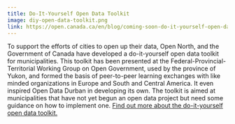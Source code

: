 ```yaml
---
title: Do-It-Yourself Open Data Toolkit
image: diy-open-data-toolkit.png
link: https://open.canada.ca/en/blog/coming-soon-do-it-yourself-open-data-toolkit
---
```

To support the efforts of cities to open up their data, Open North, and the Government of Canada have developed a do-it-yourself open data toolkit for municipalities. This toolkit has been presented at the Federal-Provincial-Territorial Working Group on Open Government, used by the province of Yukon, and formed the basis of peer-to-peer learning exchanges with like minded organizations in Europe and South and Central America. It even inspired Open Data Durban in developing its own. The toolkit is aimed at municipalities that have not yet begun an open data project but need some guidance on how to implement one. [Find out more about the do-it-yourself open data toolkit.](https://open.canada.ca/en/blog/coming-soon-do-it-yourself-open-data-toolkit)
